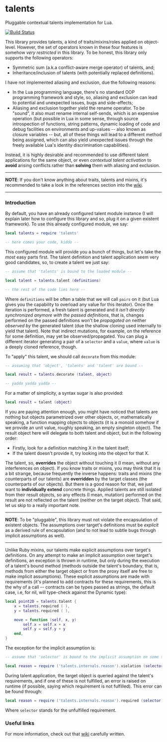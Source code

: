 # talents
Pluggable contextual talents implementation for Lua.

[![Build Status](https://travis-ci.org/marcoonroad/talents.svg?branch=master)](https://travis-ci.org/marcoonroad/talents)

This library provides talents, a kind of traits/mixins/roles applied on object-level. However, the set of operators
known in these four features is somehow _very restricted_ in this library. To be honest, this library only
supports the following operators:
+ Symmetric sum (a.k.a conflict-aware merge operator) of talents, and;
+ Inheritance/inclusion of talents (with potentially replaced definitions).

I have not implemented aliasing and exclusion, due the following reasons:
+ In the Lua programming language, there's no standard OOP programming framework and style, so,
  aliasing and exclusion can lead to potential and unexpected issues, bugs and side-effects;
+ Aliasing and exclusion together yield the rename operator. To be "sound", it also must rename
  internal self-sends, which is an expensive operation (but possible in Lua in some sense, through
  source introspection of functions, string patterns, dynamic loading of code and debug facilities
  on environments and up-values -- also known as closure variables -- but, all of these things will
  lead to a different method being assigned, which can also yield unexpected issues through the freely
  available Lua's identity discrimination capabilities).

Instead, it is highly desirable and recommended to use different talent applications for the same object,
or even _contextual talent activation_ to __avoid__ arising conflicts rather than __solving__ them with
aliasing and exclusion.


---

__NOTE__: If you don't know anything about traits, talents and mixins, it's recommended to take a look
in the references section into the [wiki](http://github.com/marcoonroad/talents.wiki/).

---


### Introduction

By default, you have an already configured talent module instance (I will explain later how to configure this library
and so, plug it on a given existent framework). To use this already configured module, we say:

```lua
local talents = require 'talents'

-- here comes your code, kiddo --
```

This configured module will provide you a bunch of things, but let's take the _most_ easy parts first. The talent
definition and talent application seem very good candidates, so, to create a talent we just say:

```lua
-- assume that 'talents' is bound to the loaded module --

local talent = talents.talent (definitions)

-- the rest of the code lies here --
```

Where `definitions` will be often a table that we will call `pairs` on it (but Lua gives you the capability to
overload any value for this iterator). Once the iteration is performed, a fresh talent is generated and it
_isn't directly synchronized anymore with the passed definitions_, that is, changes performed on the passed
definitions won't be _propagated on_ neither _observed by_ the generated talent (due the shallow cloning used
internally to yield that talent). Note that indirect mutations, for example, on the reference for some definition,
may yet be observed/propagated. You can plug a different iterator generating a pair of a `selector` and a `value`,
where `value` is a deeply cloned reference, though.

To "apply" this talent, we should call `decorate` from this module:

```lua
-- assuming that 'object', 'talents' and 'talent' are bound --

local result = talents.decorate (talent, object)

-- yadda yadda yadda --
```

For a matter of simplicity, a syntax sugar is also provided:

```lua
local result = talent (object)
```

If you are paying attention enough, you might have noticed that talents are nothing but objects parametrized over other
objects, or, mathematically speaking, a function mapping objects to objects (it is a monoid somehow if we provide an unit
value, roughly speaking, an empty singleton object). The result object here will delegate to both talent and object, but
in the following order:
+ Firstly, look for a definition matching X in the talent itself;
+ If the talent doesn't provide it, try looking into the object for that X.

The talent, so, __overrides__ the object without touching it (I mean, without any interferences on object). If you know traits
or mixins, you may think that it is a bit strange, because frequently the inverse happens: traits and mixins (the counterparts
of our talents) are __overridden__ by the target classes (the counterparts of our objects). But there is a good reason for
that, we just want to __individually extend__ concrete things. Applied talents are still isolated from their result objects,
so any effects (I mean, mutation) performed on the result are not reflected on the talent (neither on the target object).
That said, let us skip to a really important note.


---

__NOTE__: To be "pluggable", this library must not violate the encapsulation of existent objects. The assumptions over
target's definitions must be _explicit_ as a derived rule of encapsulation (and to not lead to subtle bugs through
implicit assumptions as well).

---


Unlike Ruby mixins, our talents make explicit assumptions over target's definitions. On any attempt to make an implicit
assumption over target's definitions, an exception is thrown in runtime, but only during the execution of a talent's bound
method (methods outside the talent's boundary, that is, methods from either the target object or from the proxy itself are
free to make implicit assumptions). These explicit assumptions are made with requirements (it's planned to add contracts for
these requirements, this is the why of a call -- contracts can be types passed as strings, the default case, i.e, for nil,
will type-check against the Dynamic type):

```lua
local point2D = talents.talent {
    x = talents.required ( ),
    y = talents.required ( ),

    move = function (self, x, y)
        self.x = self.x + x
        self.y = self.y + y
    end,
}
```

The exception for the implicit assumption is:

```lua
-- assume that 'selector' is bound to the implicit assumption on some talent's method --

local reason = require ('talents.internals.reason').violation (selector)
```

During talent application, the target object is queried against the talent's requirements, and if one of these is not
fulfilled, an error is raised on runtime (if possible, saying which requirement is not fulfilled). This error can be found
through:

```lua
local reason = require ('talents.internals.reason').required (selector)
```

Where `selector` stands for the unfulfilled requirement.

### Useful links

For more information, check out that [wiki](http://github.com/marcoonroad/talents.wiki/) carefully written.

